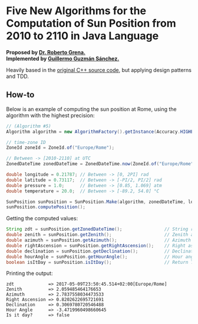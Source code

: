 # Five New Algorithms for the Computation of Sun Position from 2010 to 2110 in Java Language  
**Proposed by [Dr. Roberto Grena.](https://www.researchgate.net/profile/Roberto_Grena)**  
**Implemented by [Guillermo Guzmán Sánchez.](https://plus.google.com/u/0/+GuillermoGuzmánSánchez)**

Heavily based in the [original C++ source code](http://www.solaritaly.enea.it/StrSunPosition/SunPositionEn.php), but applying design patterns and TDD.  

## How-to
Below is an example of computing the sun position at Rome, using the algorithm with the highest precision:
```java
// (Algorithm #5)
Algorithm algorithm = new AlgorithmFactory().getInstance(Accuracy.HIGHEST); 

// time-zone ID
ZoneId zoneId = ZoneId.of("Europe/Rome");

// Between -> [2010-2110] at UTC
ZonedDateTime zonedDateTime = ZonedDateTime.now(ZoneId.of("Europe/Rome")); 

double longitude = 0.21787; // Between -> [0, 2PI] rad
double latitude = 0.73117;  // Between -> [-PI/2, PI/2] rad
double pressure = 1.0;      // Between -> [0.85, 1.069] atm
double temperature = 20.0;  // Between -> [-89.2, 54.0] °C

SunPosition sunPosition = SunPosition.Make(algorithm, zonedDateTime, longitude, latitude, pressure, temperature);
sunPosition.computePosition();
```
Getting the computed values:
```java
String zdt = sunPosition.getZonedDateTime();                // String representation of zonedDateTime
double zenith = sunPosition.getZenith();                    // Zenith angle -> [0,PI] rad
double azimuth = sunPosition.getAzimuth();                  // Azimuth angle -> [-PI,PI] rad
double rightAscension = sunPosition.getRightAscension();    // Right ascension -> [0,2PI] rad
double declination = sunPosition.getDeclination();          // Declination -> [-PI/2, PI/2] rad
double hourAngle = sunPosition.getHourAngle();              // Hour angle -> [-PI,PI] rad
boolean isItDay = sunPosition.isItDay();                    // Return True if the sun is above the horizon
```
Printing the output:
```console
zdt             => 2017-05-09T23:50:45.514+02:00[Europe/Rome]
Zenith          => 2.059485464176653
Azimuth         => 2.7837558034473533
Right Ascension => 0.8202622695721691
Declination     => 0.3069780720546488
Hour Angle      => -3.4719960498660645
Is it day?      => false
```
